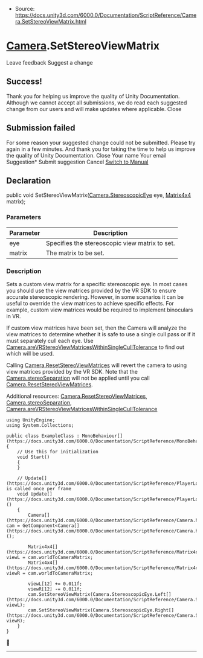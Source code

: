 * Source: https://docs.unity3d.com/6000.0/Documentation/ScriptReference/Camera.SetStereoViewMatrix.html

#  [Camera](https://docs.unity3d.com/6000.0/Documentation/ScriptReference/Camera.html).SetStereoViewMatrix
Leave feedback
Suggest a change
## Success!
Thank you for helping us improve the quality of Unity Documentation. Although we cannot accept all submissions, we do read each suggested change from our users and will make updates where applicable.
Close
## Submission failed
For some reason your suggested change could not be submitted. Please <a>try again</a> in a few minutes. And thank you for taking the time to help us improve the quality of Unity Documentation.
Close
Your name Your email Suggestion* Submit suggestion
Cancel
[Switch to Manual](https://docs.unity3d.com/6000.0/Documentation/Manual/class-Camera.html "Go to Camera Component in the Manual")
## Declaration
public void SetStereoViewMatrix([Camera.StereoscopicEye](https://docs.unity3d.com/6000.0/Documentation/ScriptReference/Camera.StereoscopicEye.html) eye, [Matrix4x4](https://docs.unity3d.com/6000.0/Documentation/ScriptReference/Matrix4x4.html) matrix); 
### Parameters
Parameter | Description  
---|---  
eye | Specifies the stereoscopic view matrix to set.  
matrix | The matrix to be set.  
### Description
Sets a custom view matrix for a specific stereoscopic eye.
In most cases you should use the view matrices provided by the VR SDK to ensure accurate stereoscopic rendering. However, in some scenarios it can be useful to override the view matrices to achieve specific effects. For example, custom view matrices would be required to implement binoculars in VR.  
  
If custom view matrices have been set, then the Camera will analyze the view matrices to determine whether it is safe to use a single cull pass or if it must separately cull each eye. Use [Camera.areVRStereoViewMatricesWithinSingleCullTolerance](https://docs.unity3d.com/6000.0/Documentation/ScriptReference/Camera-areVRStereoViewMatricesWithinSingleCullTolerance.html) to find out which will be used.  
  
Calling [Camera.ResetStereoViewMatrices](https://docs.unity3d.com/6000.0/Documentation/ScriptReference/Camera.ResetStereoViewMatrices.html) will revert the camera to using view matrices provided by the VR SDK. Note that the [Camera.stereoSeparation](https://docs.unity3d.com/6000.0/Documentation/ScriptReference/Camera-stereoSeparation.html) will not be applied until you call [Camera.ResetStereoViewMatrices](https://docs.unity3d.com/6000.0/Documentation/ScriptReference/Camera.ResetStereoViewMatrices.html).  
  
Additional resources: [Camera.ResetStereoViewMatrices](https://docs.unity3d.com/6000.0/Documentation/ScriptReference/Camera.ResetStereoViewMatrices.html), [Camera.stereoSeparation](https://docs.unity3d.com/6000.0/Documentation/ScriptReference/Camera-stereoSeparation.html), [Camera.areVRStereoViewMatricesWithinSingleCullTolerance](https://docs.unity3d.com/6000.0/Documentation/ScriptReference/Camera-areVRStereoViewMatricesWithinSingleCullTolerance.html)
```
using UnityEngine;
using System.Collections;  
  
public class ExampleClass : MonoBehaviour[](https://docs.unity3d.com/6000.0/Documentation/ScriptReference/MonoBehaviour.html)
{
    // Use this for initialization
    void Start()
    {
    }  
  
    // Update[](https://docs.unity3d.com/6000.0/Documentation/ScriptReference/PlayerLoop.Update.html) is called once per frame
    void Update[](https://docs.unity3d.com/6000.0/Documentation/ScriptReference/PlayerLoop.Update.html)()
    {
        Camera[](https://docs.unity3d.com/6000.0/Documentation/ScriptReference/Camera.html) cam = GetComponent<Camera[](https://docs.unity3d.com/6000.0/Documentation/ScriptReference/Camera.html)>();  
  
        Matrix4x4[](https://docs.unity3d.com/6000.0/Documentation/ScriptReference/Matrix4x4.html) viewL = cam.worldToCameraMatrix;
        Matrix4x4[](https://docs.unity3d.com/6000.0/Documentation/ScriptReference/Matrix4x4.html) viewR = cam.worldToCameraMatrix;  
  
        viewL[12] += 0.011f;
        viewR[12] -= 0.011f;
        cam.SetStereoViewMatrix(Camera.StereoscopicEye.Left[](https://docs.unity3d.com/6000.0/Documentation/ScriptReference/Camera.StereoscopicEye.Left.html), viewL);
        cam.SetStereoViewMatrix(Camera.StereoscopicEye.Right[](https://docs.unity3d.com/6000.0/Documentation/ScriptReference/Camera.StereoscopicEye.Right.html), viewR);
    }
}

```

* * *
